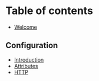 # Table of contents

* [Welcome](README.md)

## Configuration

* [Introduction](configuration/introduction.md)
* [Attributes](configuration/attributes.md)
* [HTTP](configuration/http.md)

